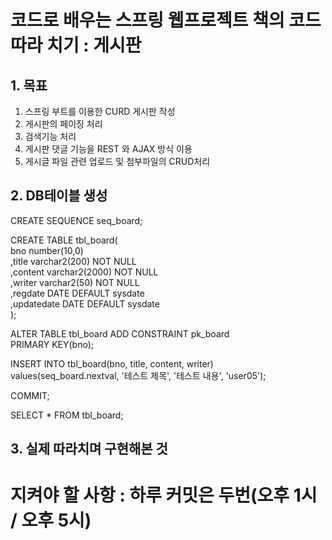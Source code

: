 # 코드로 배우는 스프링 웹프로젝트 책의 코드 따라 치기 : 게시판

## 1. 목표
1. 스프링 부트를 이용한 CURD 게시판 작성  
2. 게시판의 페이징 처리   
3. 검색기능 처리  
4. 게시판 댓글 기능을 REST 와 AJAX 방식 이용   
5. 게시글 파일 관련 업로드 및 첨부파일의 CRUD처리   

## 2. DB테이블 생성
CREATE SEQUENCE	seq_board;

CREATE TABLE tbl_board(   
	bno number(10,0)  
	,title varchar2(200) NOT NULL  
	,content varchar2(2000) NOT NULL  
	,writer varchar2(50) NOT NULL  
	,regdate DATE DEFAULT sysdate  
	,updatedate DATE DEFAULT sysdate   
);

ALTER TABLE tbl_board ADD CONSTRAINT pk_board   
PRIMARY KEY(bno);

INSERT INTO tbl_board(bno, title, content, writer)    
values(seq_board.nextval, '테스트 제목', '테스트 내용', 'user05');

COMMIT;

SELECT * FROM tbl_board;

## 3. 실제 따라치며 구현해본 것

# 지켜야 할 사항 : 하루 커밋은 두번(오후 1시 / 오후 5시)

